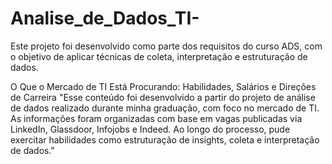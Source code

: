 # Analise_de_Dados_TI-
Este projeto foi desenvolvido como parte dos requisitos do curso ADS, com o objetivo de aplicar técnicas de coleta, interpretação e estruturação de dados.

O Que o Mercado de TI Está Procurando: Habilidades, Salários e Direções de Carreira
"Esse conteúdo foi desenvolvido a partir do projeto de análise de dados realizado durante minha graduação, com foco no mercado de TI. As informações foram organizadas com base em vagas publicadas via LinkedIn, Glassdoor, Infojobs e Indeed. Ao longo do processo, pude exercitar habilidades como estruturação de insights, coleta e interpretação de dados."




